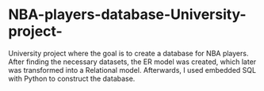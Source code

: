 # NBA-players-database-University-project-
University project where the goal is to create a database for NBA players. After finding the necessary datasets, the ER model was created, which later was transformed into a Relational model. Afterwards, I used embedded SQL with Python to construct the database.
